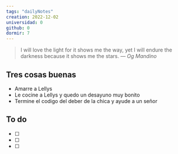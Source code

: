 ```yaml
---
tags: "dailyNotes"
creation: 2022-12-02
universidad: 0
github: 0
dormir: 7
---
```


> I will love the light for it shows me the way, yet I will endure the darkness because it shows me the stars.
> — <cite>Og Mandino</cite>

## Tres cosas buenas 
- Amarre a Lellys
- Le cocine a Lellys y quedo un desayuno muy bonito  
- Termine el codigo del deber de la chica y ayude a un señor 

## To do
- [ ] 
- [ ] 
- [ ] 
